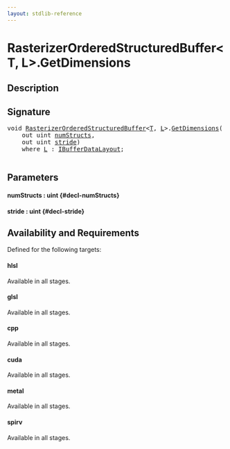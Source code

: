 ```yaml
---
layout: stdlib-reference
---
```


# RasterizerOrderedStructuredBuffer\<T, L\>\.GetDimensions

## Description





## Signature 

<pre>
<span class="code_keyword">void</span> <a href="/stdlib-reference/types/rasterizerorderedstructuredbuffer-0ahr/index" class="code_type">RasterizerOrderedStructuredBuffer</a>&lt;<a href="/stdlib-reference/types/rasterizerorderedstructuredbuffer-0ahr/index#typeparam-T" class="code_type">T</a>, <a href="/stdlib-reference/types/rasterizerorderedstructuredbuffer-0ahr/index#typeparam-L" class="code_type">L</a>&gt;.<a href="/stdlib-reference/types/rasterizerorderedstructuredbuffer-0ahr/getdimensions-03">GetDimensions</a>(
    <span class="code_keyword">out</span> <span class="code_keyword">uint</span> <a href="/stdlib-reference/types/rasterizerorderedstructuredbuffer-0ahr/getdimensions-03#decl-numStructs" class="code_param">numStructs</a>,
    <span class="code_keyword">out</span> <span class="code_keyword">uint</span> <a href="/stdlib-reference/types/rasterizerorderedstructuredbuffer-0ahr/getdimensions-03#decl-stride" class="code_param">stride</a>)
    <span class='code_keyword'>where</span> <a href="/stdlib-reference/types/rasterizerorderedstructuredbuffer-0ahr/index#typeparam-L" class="code_type">L</a> : <a href="/stdlib-reference/interfaces/ibufferdatalayout-017b/index" class="code_type">IBufferDataLayout</a>;

</pre>

## Parameters

#### numStructs  : uint {#decl-numStructs}
#### stride  : uint {#decl-stride}

## Availability and Requirements

Defined for the following targets:

#### hlsl
Available in all stages.

#### glsl
Available in all stages.

#### cpp
Available in all stages.

#### cuda
Available in all stages.

#### metal
Available in all stages.

#### spirv
Available in all stages.



